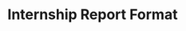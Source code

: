 ---
title: Internship Report Format
permalink: /internship-report-template/
layout: forward
target: https://drive.google.com/file/d/1MSWA_Apnw0u4_0jr125xySOzCh5ZP5tZ/view?usp=sharing
message: Redrecting
---